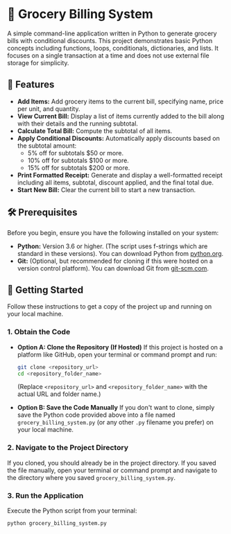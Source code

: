 # 🛒 Grocery Billing System

A simple command-line application written in Python to generate grocery bills with conditional discounts. This project demonstrates basic Python concepts including functions, loops, conditionals, dictionaries, and lists. It focuses on a single transaction at a time and does not use external file storage for simplicity.

## 🌟 Features

*   **Add Items:** Add grocery items to the current bill, specifying name, price per unit, and quantity.
*   **View Current Bill:** Display a list of items currently added to the bill along with their details and the running subtotal.
*   **Calculate Total Bill:** Compute the subtotal of all items.
*   **Apply Conditional Discounts:** Automatically apply discounts based on the subtotal amount:
    *   5% off for subtotals $50 or more.
    *   10% off for subtotals $100 or more.
    *   15% off for subtotals $200 or more.
*   **Print Formatted Receipt:** Generate and display a well-formatted receipt including all items, subtotal, discount applied, and the final total due.
*   **Start New Bill:** Clear the current bill to start a new transaction.

## 🛠️ Prerequisites

Before you begin, ensure you have the following installed on your system:

*   **Python:** Version 3.6 or higher. (The script uses f-strings which are standard in these versions). You can download Python from [python.org](https://www.python.org/downloads/).
*   **Git:** (Optional, but recommended for cloning if this were hosted on a version control platform). You can download Git from [git-scm.com](https://git-scm.com/downloads).

## 🚀 Getting Started

Follow these instructions to get a copy of the project up and running on your local machine.

### 1. Obtain the Code

*   **Option A: Clone the Repository (If Hosted)**
    If this project is hosted on a platform like GitHub, open your terminal or command prompt and run:
    ```bash
    git clone <repository_url>
    cd <repository_folder_name>
    ```
    (Replace `<repository_url>` and `<repository_folder_name>` with the actual URL and folder name.)

*   **Option B: Save the Code Manually**
    If you don't want to clone, simply save the Python code provided above into a file named `grocery_billing_system.py` (or any other `.py` filename you prefer) on your local machine.

### 2. Navigate to the Project Directory

If you cloned, you should already be in the project directory. If you saved the file manually, open your terminal or command prompt and navigate to the directory where you saved `grocery_billing_system.py`.

### 3. Run the Application

Execute the Python script from your terminal:
```bash
python grocery_billing_system.py
